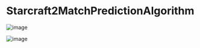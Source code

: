 # Starcraft2MatchPredictionAlgorithm

![image](https://user-images.githubusercontent.com/50912180/102563048-ce89ec80-411b-11eb-8e01-95d54366f692.png)


![image](https://user-images.githubusercontent.com/50912180/102901791-60458100-44b1-11eb-8cf2-9ea38437e427.png)
